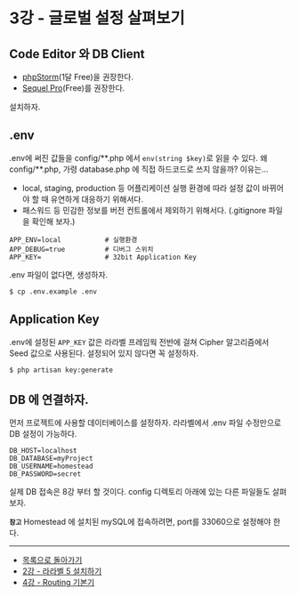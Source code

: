# 3강 - 글로벌 설정 살펴보기

## Code Editor 와 DB Client

- [phpStorm](https://confluence.jetbrains.com/display/PhpStorm/PhpStorm+Early+Access+Program)(1달 Free)을 권장한다. 
- [Sequel Pro](http://www.sequelpro.com/download)(Free)를 권장한다. 

설치하자.

## .env

.env에 써진 값들을 config/\*\*.php 에서 `env(string $key)`로 읽을 수 있다. 왜 config/\*\*.php, 가령 database.php 에 직접 하드코드로 쓰지 않을까? 이유는...
- local, staging, production 등 어플리케이션 실행 환경에 따라 설정 값이 바뀌어야 할 때 유연하게 대응하기 위해서다.
- 패스워드 등 민감한 정보를 버전 컨트롤에서 제외하기 위해서다. (.gitignore 파일을 확인해 보자.)

```
APP_ENV=local           # 실행환경
APP_DEBUG=true          # 디버그 스위치
APP_KEY=                # 32bit Application Key
```

.env 파일이 없다면, 생성하자.

```bash
$ cp .env.example .env
```

## Application Key

.env에 설정된 `APP_KEY` 값은 라라벨 프레임웍 전반에 걸쳐 Cipher 알고리즘에서 Seed 값으로 사용된다. 설정되어 있지 않다면 꼭 설정하자.

```bash
$ php artisan key:generate
```

## DB 에 연결하자.

먼저 프로젝트에 사용할 데이터베이스를 설정하자. 라라벨에서 .env 파일 수정만으로 DB 설정이 가능하다.

```
DB_HOST=localhost
DB_DATABASE=myProject
DB_USERNAME=homestead
DB_PASSWORD=secret
```

실제 DB 접속은 8강 부터 할 것이다. config 디렉토리 아래에 있는 다른 파일들도 살펴 보자.

**`참고`** Homestead 에 설치된 mySQL에 접속하려면, port를 33060으로 설정해야 한다.

---

- [목록으로 돌아가기](../readme.md)
- [2강 - 라라벨 5 설치하기](02-hello-laravel.md)
- [4강 - Routing 기본기](04-routing-basics.md)